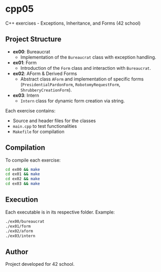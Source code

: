 # cpp05

C++ exercises - Exceptions, Inheritance, and Forms (42 school)

## Project Structure

- **ex00**: Bureaucrat
  - Implementation of the `Bureaucrat` class with exception handling.
- **ex01**: Form
  - Introduction of the `Form` class and interaction with `Bureaucrat`.
- **ex02**: AForm & Derived Forms
  - Abstract class `AForm` and implementation of specific forms (`PresidentialPardonForm`, `RobotomyRequestForm`, `ShrubberyCreationForm`).
- **ex03**: Intern
  - `Intern` class for dynamic form creation via string.

Each exercise contains:
- Source and header files for the classes
- `main.cpp` to test functionalities
- `Makefile` for compilation

## Compilation

To compile each exercise:

```sh
cd ex00 && make
cd ex01 && make
cd ex02 && make
cd ex03 && make
```

## Execution

Each executable is in its respective folder. Example:

```sh
./ex00/bureaucrat
./ex01/form
./ex02/aform
./ex03/intern
```

## Author
Project developed for 42 school.

